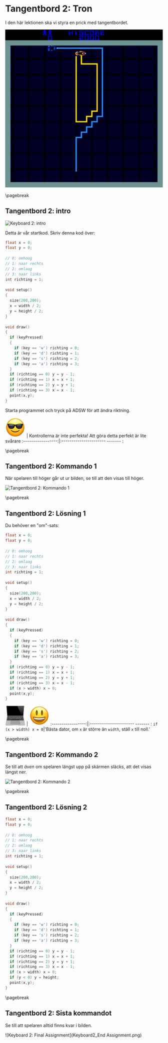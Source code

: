 # Tangentbord 2: Tron

I den här lektionen ska vi styra en prick med tangentbordet.

![Tron](Tron.png)

\pagebreak

## Tangentbord 2: intro

![Keyboard 2: intro](Keyboard2_Intro.png)

Detta är vår startkod. Skriv denna kod över:

```c++
float x = 0;
float y = 0;

// 0: omhoog
// 1: naar rechts
// 2: omlaag
// 3: naar links
int richting = 1;

void setup()
{
  size(200,200);
  x = width / 2;
  y = height / 2;
}

void draw()
{
  if (keyPressed)
  {
    if (key == 'w') richting = 0;
    if (key == 'd') richting = 1;
    if (key == 's') richting = 2;
    if (key == 'a') richting = 3;
  }
  if (richting == 0) y = y - 1;
  if (richting == 1) x = x + 1;
  if (richting == 2) y = y + 1;
  if (richting == 3) x = x - 1;
  point(x,y);
}
```

Starta programmet och tryck på ADSW för att ändra riktning.

![Solglasögon](EmojiSunglasses.png) | Kontrollerna är inte perfekta! Att göra detta perfekt är lite svårare
:-----------------:|:---------------------- ------- :

\pagebreak

## Tangentbord 2: Kommando 1

När spelaren till höger går ut ur bilden, se till att
den visas till höger.

![Tangentbord 2: Kommando 1](Keyboard2_1.png)

\pagebreak

## Tangentbord 2: Lösning 1

Du behöver en "om"-sats:

```c++
float x = 0;
float y = 0;

// 0: omhoog
// 1: naar rechts
// 2: omlaag
// 3: naar links
int richting = 1;

void setup()
{
  size(200,200);
  x = width / 2;
  y = height / 2;
}

void draw()
{
  if (keyPressed)
  {
    if (key == 'w') richting = 0;
    if (key == 'd') richting = 1;
    if (key == 's') richting = 2;
    if (key == 'a') richting = 3;
  }
  if (richting == 0) y = y - 1;
  if (richting == 1) x = x + 1;
  if (richting == 2) y = y + 1;
  if (richting == 3) x = x - 1;
  if (x > width) x = 0;
  point(x,y);
}
```

![Dator](EmojiComputer.png) | ![Smiley](EmojiSmiley.png)
:-----------------:|:---------------------- ------- :
`if (x > width) x = 0`|'Bästa dator, om `x` är större än `width`, ställ `x` till noll.'

\pagebreak

## Tangentbord 2: Kommando 2

Se till att *även* om spelaren längst upp på skärmen släcks, att
det visas längst ner.

![Tangentbord 2: Kommando 2](Keyboard2_2.png)

\pagebreak

## Tangentbord 2: Lösning 2

```c++
float x = 0;
float y = 0;

// 0: omhoog
// 1: naar rechts
// 2: omlaag
// 3: naar links
int richting = 1;

void setup()
{
  size(200,200);
  x = width / 2;
  y = height / 2;
}

void draw()
{
  if (keyPressed)
  {
    if (key == 'w') richting = 0;
    if (key == 'd') richting = 1;
    if (key == 's') richting = 2;
    if (key == 'a') richting = 3;
  }
  if (richting == 0) y = y - 1;
  if (richting == 1) x = x + 1;
  if (richting == 2) y = y + 1;
  if (richting == 3) x = x - 1;
  if (x > width) x = 0;
  if (y < 0) y = height;
  point(x,y);
}
```

\pagebreak

## Tangentbord 2: Sista kommandot

Se till att spelaren alltid finns kvar i bilden.

![Keyboard 2: Final Assignment](Keyboard2_End Assignment.png)
